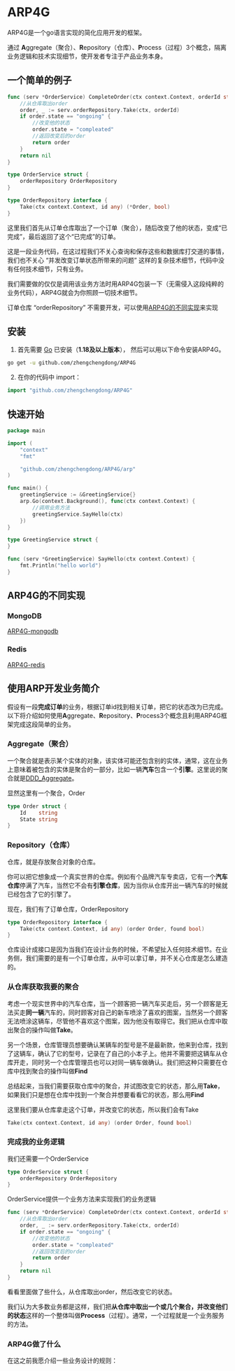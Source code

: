 # ARP4G
ARP4G是一个go语言实现的简化应用开发的框架。

通过 **A**ggregate（聚合）、**R**epository（仓库）、**P**rocess（过程）3个概念，隔离业务逻辑和技术实现细节，使开发者专注于产品业务本身。

## 一个简单的例子

```go
func (serv *OrderService) CompleteOrder(ctx context.Context, orderId string) *Order {
	//从仓库取出order
	order, _ := serv.orderRepository.Take(ctx, orderId)
	if order.state == "ongoing" {
		//改变他的状态
		order.state = "compleated"
		//返回改变后的order
		return order
	}
	return nil
}

type OrderService struct {
	orderRepository OrderRepository
}

type OrderRepository interface {
	Take(ctx context.Context, id any) (*Order, bool)
}
```

这里我们首先从订单仓库取出了一个订单（聚合），随后改变了他的状态，变成“已完成”，最后返回了这个“已完成”的订单。

这是一段业务代码，在这过程我们不关心查询和保存这些和数据库打交道的事情，我们也不关心 “并发改变订单状态所带来的问题” 这样的复杂技术细节，代码中没有任何技术细节，只有业务。

我们需要做的仅仅是调用该业务方法时用ARP4G包装一下（无需侵入这段纯粹的业务代码），ARP4G就会为你照顾一切技术细节。

订单仓库 “orderRepository” 不需要开发，可以使用[ARP4G的不同实现](#ARP4G的不同实现)来实现

## 安装

1. 首先需要 [Go](https://golang.org/) 已安装（**1.18及以上版本**）， 然后可以用以下命令安装ARP4G。

```sh
go get -u github.com/zhengchengdong/ARP4G
```

2. 在你的代码中 import：

```go
import "github.com/zhengchengdong/ARP4G"
```
## 快速开始
```go
package main

import (
	"context"
	"fmt"

	"github.com/zhengchengdong/ARP4G/arp"
)

func main() {
	greetingService := &GreetingService{}
	arp.Go(context.Background(), func(ctx context.Context) {
		//调用业务方法
		greetingService.SayHello(ctx)
	})
}

type GreetingService struct {
}

func (serv *GreetingService) SayHello(ctx context.Context) {
	fmt.Println("hello world")
}

```
## ARP4G的不同实现
### MongoDB
[ARP4G-mongodb](https://github.com/zhengchengdong/ARP4G-mongodb)
### Redis
[ARP4G-redis](https://github.com/zhengchengdong/ARP4G-redis)
## 使用ARP开发业务简介
假设有一段**完成订单**的业务，根据订单id找到相关订单，把它的状态改为已完成。以下将介绍如何使用**A**ggregate、**R**epository、**P**rocess3个概念且利用ARP4G框架完成这段简单的业务。
### Aggregate（聚合）
一个聚合就是表示某个实体的对象，该实体可能还包含别的实体，通常，这在业务上意味着被包含的实体是聚合的一部分，比如一辆**汽车**包含一个**引擎**。这里说的聚合就是[DDD_Aggregate](https://martinfowler.com/bliki/DDD_Aggregate.html)。

显然这里有一个聚合，Order
```go
type Order struct {
	Id    string
	State string
}
```
### Repository（仓库）
仓库，就是存放聚合对象的仓库。

你可以把它想象成一个真实世界的仓库。例如有个品牌汽车专卖店，它有一个**汽车仓库**停满了汽车，当然它不会有**引擎仓库**，因为当你从仓库开出一辆汽车的时候就已经包含了它的引擎了。

现在，我们有了订单仓库，OrderRepository
```go
type OrderRepository interface {
	Take(ctx context.Context, id any) (order Order, found bool)
}
```
仓库设计成接口是因为当我们在设计业务的时候，不希望扯入任何技术细节。在业务侧，我们需要的是有一个订单仓库，从中可以拿订单，并不关心仓库是怎么建造的。

### 从仓库获取我要的聚合
考虑一个现实世界中的汽车仓库，当一个顾客把一辆汽车买走后，另一个顾客是无法买走**同一辆**汽车的，同时顾客对自己的新车喷涂了喜欢的图案，当然另一个顾客无法喷涂这辆车，尽管他不喜欢这个图案，因为他没有取得它。我们把从仓库中取出聚合的操作叫做**Take**。

另一个场景，仓库管理员想要确认某辆车的型号是不是最新款，他来到仓库，找到了这辆车，确认了它的型号，记录在了自己的小本子上。他并不需要把这辆车从仓库开走，同时另一个仓库管理员也可以对同一辆车做确认。我们把这种只需要在仓库中找到聚合的操作叫做**Find**

总结起来，当我们需要获取仓库中的聚合，并试图改变它的状态，那么用**Take**，如果我们只是想在仓库中找到一个聚合并想要看看它的状态，那么用**Find**

这里我们要从仓库拿走这个订单，并改变它的状态，所以我们会有Take
```go
Take(ctx context.Context, id any) (order Order, found bool)
```

### 完成我的业务逻辑
我们还需要一个OrderService
```go
type OrderService struct {
	orderRepository OrderRepository
}
```
OrderService提供一个业务方法来实现我们的业务逻辑
```go
func (serv *OrderService) CompleteOrder(ctx context.Context, orderId string) *Order {
	//从仓库取出order
	order, _ := serv.orderRepository.Take(ctx, orderId)
	if order.state == "ongoing" {
		//改变他的状态
		order.state = "compleated"
		//返回改变后的order
		return order
	}
	return nil
}
```
看看里面做了些什么，从仓库取出order，然后改变它的状态。

我们认为大多数业务都是这样，我们把**从仓库中取出一个或几个聚合，并改变他们的状态**这样的一个整体叫做**Process**（过程）。通常，一个过程就是一个业务服务的方法。

### ARP4G做了什么
在这之前我愿介绍一些业务设计的规则：


